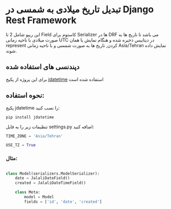 # تبدیل تاریخ میلادی به شمسی در Django Rest Framework
این ریپو شامل 2 تا Field کاستوم برای Serializer ها در DRF می باشد تا تاریخ ها به صورت میلادی با ناحیه زمانی UTC در دیتابیس ذخیره شده و هنگام نمایش یا همان represent کردن, تاریخ ها به صورت شمسی و با ناحیه زمانی Asia/Tehran نمایش داده شوند.

## دپندنسی های استفاده شده
برای این پروژه از پکیج [jdatetime](https://pypi.org/project/jdatetime/) استفاده شده است

## نحوه استفاده:
پکیج jdatetime را نصب کنید:
```shell
pip install jdatetime
```
تنظیمات زیر را به فایل settings.py اضافه کنید:
```python
TIME_ZONE = 'Asia/Tehran'

USE_TZ = True
```
### مثال:
```python

class Model(serializers.ModelSerializer):
    date = JalaliDateField()
    created = JalaliDateTimeField()

    class Meta:
        model = Model
        fields = ['id', 'date', 'created']

```
